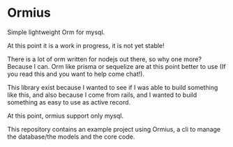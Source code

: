# Ormius
Simple lightweight Orm for mysql.

At this point it is a work in progress, it is not yet stable!

There is a lot of orm written for nodejs out there, so why one more? Because I can.
Orm like prisma or sequelize are at this point better to use (If you read this and you want to help come chat!).

This library exist because I wanted to see if I was able to build something like this, and also because I come from rails, and I wanted to build something as easy to use as active record.

At this point, ormius support only mysql.

This repository contains an example project using Ormius, a cli to manage the database/the models and the core code.
